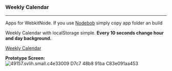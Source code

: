 ### Weekly Calendar 


---

Apps for WebkitNode.
If you use 
[Nodebob](https://github.com/geo8bit/nodebob) simply copy app folder an build

Weekly Calendar  with localStorage simple.
**Every 10 seconds change hour and day background.**



[Weekly Calendar](http://codepen.io/nakome/pen/svlih)

**Prototype Screen:**
![49157.svlih.small.c4e33009 D7c7 48b8 91ba C83e091aa453](http://s3-us-west-2.amazonaws.com/i.cdpn.io/49157.svlih.small.c4e33009-d7c7-48b8-91ba-c83e091aa453.png)